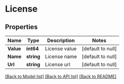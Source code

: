 # License

## Properties
Name | Type | Description | Notes
------------ | ------------- | ------------- | -------------
**Value** | **int64** | License value | [default to null]
**Name** | **string** | License name | [default to null]
**Url** | **string** | License url | [default to null]

[[Back to Model list]](../README.md#documentation-for-models) [[Back to API list]](../README.md#documentation-for-api-endpoints) [[Back to README]](../README.md)


